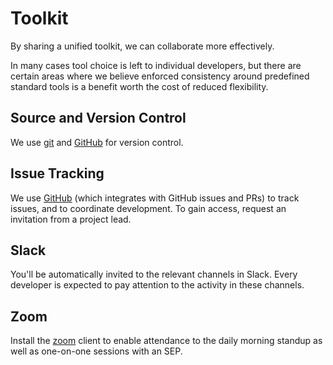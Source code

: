 # Toolkit

By sharing a unified toolkit, we can collaborate more effectively.

In many cases tool choice is left to individual developers, but there are certain areas where we believe enforced consistency around predefined standard tools is a benefit worth the cost of reduced flexibility.

## Source and Version Control

We use [git][git] and [GitHub][github] for version control.

## Issue Tracking

We use [GitHub][github-projects] (which integrates with GitHub issues and PRs) to track issues, and to coordinate development.  To gain access, request an invitation from a project lead.

## Slack

You'll be automatically invited to the relevant channels in Slack. Every developer is expected to pay attention to the activity in these channels.

## Zoom

Install the [zoom][zoom] client to enable attendance to the daily morning standup as well as one-on-one sessions with an SEP.


<!-- references -->
[git]:https://git-scm.com/
[github]:https://github.com/
[github-projects]:https://github.com/orgs/LearnersGuild/projects/2
[zoom]:https://zoom.us/
